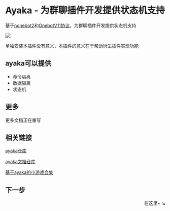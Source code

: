 # Ayaka - 为群聊插件开发提供状态机支持

基于[nonebot2](https://github.com/nonebot/nonebot2)和[OnebotV11协议](https://github.com/botuniverse/onebot-11)，为群聊插件开发提供状态机支持

<img src="https://img.shields.io/pypi/pyversions/nonebot-plugin-ayaka">

单独安装本插件没有意义，本插件的意义在于帮助衍生插件实现功能

## ayaka可以提供

- 命令隔离
- 数据隔离
- 状态机

## 更多

更多文档正在重写

## 相关链接

[ayaka仓库](https://github.com/bridgeL/nonebot-plugin-ayaka)

[ayaka文档仓库](https://github.com/bridgeL/ayaka_doc) 

[基于ayaka的小游戏合集](https://github.com/bridgeL/nonebot-plugin-ayaka-games)

## 下一步

<div align="right">
    在这里~ ↘
</div>

